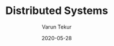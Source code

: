 ---
layout: post
title: "Distributed Systems"
author: "Varun Tekur"
presenter: "Varun Tekur"
date:  2020-05-28
categories: [systems, distributed systems]
papers:
- name: "Paxos Made Simple"
  link: "https://www.microsoft.com/en-us/research/uploads/prod/2016/12/paxos-simple-Copy.pdf"
- name: "Spanner: Google’s Globally-Distributed Database"
  link: "https://static.googleusercontent.com/media/research.google.com/en//archive/spanner-osdi2012.pdf"
---